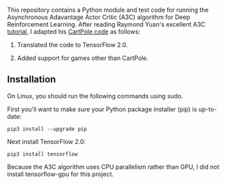 This repository contains a Python module and test code for running the Asynchronous Adavantage Actor Critic (A3C) algorithm 
for Deep Reinforcement Learning.  After reading Raymond Yuan's excellent A3C
[tutorial](https://medium.com/tensorflow/deep-reinforcement-learning-playing-cartpole-through-asynchronous-advantage-actor-critic-a3c-7eab2eea5296),
I adapted his [CartPole code](https://github.com/tensorflow/models/blob/master/research/a3c_blogpost/a3c_cartpole.py) as follows:

1. Translated the code to TensorFlow 2.0.

2. Added support for games other than CartPole.

## Installation

On Linux, you should run the following commands using sudo.

First you'll want to make sure your Python package installer (pip) is up-to-date:

```pip3 install --upgrade pip```

Next install TensorFlow 2.0:

```pip3 install tensorflow```

Because the A3C algorithm uses CPU parallelism rather than GPU, I did not install tensorflow-gpu for this project.


